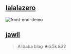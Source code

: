 ## [lalalazero](https://github.com/lalalazero)

![front-end-demo](https://raw.githubusercontent.com/WEBING123/Blog/master/images/GitHub/front-end-demo.png)

## [jawil](https://github.com/jawil)

> Alibaba
> blog  ★6.5k   832

 